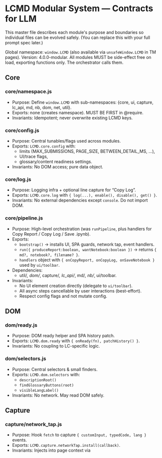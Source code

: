 # LCMD Modular System — Contracts for LLM

This master file describes each module's purpose and boundaries so individual files can be evolved safely.
(You can replace this with your full prompt spec later.)

Global namespace: `window.LCMD` (also available via `unsafeWindow.LCMD` in TM pages).
Version: 4.0.0-modular. All modules MUST be side-effect free on load, exporting functions only. The orchestrator calls them.

## Core

### core/namespace.js
- Purpose: Define `window.LCMD` with sub-namespaces: {core, ui, capture, lc_api, md, nb, dom, net, util}.
- Exports: none (creates namespace). MUST BE FIRST in @require.
- Invariants: Idempotent; never overwrite existing LCMD keys.

### core/config.js
- Purpose: Central tunables/flags used across modules.
- Exports: `LCMD.core.config` with:
  - limits (MAX_SUBMISSIONS, PAGE_SIZE, BETWEEN_DETAIL_MS, …),
  - UI/trace flags,
  - glossary/content readiness settings.
- Invariants: No DOM access; pure data object.

### core/log.js
- Purpose: Logging infra + optional line capture for “Copy Log”.
- Exports: `LCMD.core.log` with `{ log(...), enable(), disable(), get() }`.
- Invariants: No external dependencies except `console`. Do not import DOM.

### core/pipeline.js
- Purpose: High-level orchestration (was `runPipeline`, plus handlers for Copy Report / Copy Log / Save .ipynb).
- Exports:
  - `bootstrap()` → installs UI, SPA guards, network tap, event handlers.
  - `run({ produceReport:boolean, wantNotebook:boolean })` → returns `{ md?, notebook?, filename? }`.
  - `handlers` object with `{ onCopyReport, onCopyLog, onSaveNotebook }` used by `ui/toolbar`.
- Dependencies:
  - util/*, dom/*, capture/*, lc_api/*, md/*, nb/*, ui/toolbar.
- Invariants:
  - No UI element creation directly (delegate to `ui/toolbar`).
  - All async steps cancellable by user interactions (best-effort).
  - Respect config flags and not mutate config.

## DOM

### dom/ready.js
- Purpose: DOM ready helper and SPA history patch.
- Exports: `LCMD.dom.ready` with `{ onReady(fn), patchHistory() }`.
- Invariants: No coupling to LC-specific logic.

### dom/selectors.js
- Purpose: Central selectors & small finders.
- Exports: `LCMD.dom.selectors` with:
  - `descriptionRoot()`
  - `findGlossaryButtons(root)`
  - `visibleLangLabel()`
- Invariants: No network. May read DOM safely.

## Capture

### capture/network_tap.js
- Purpose: Hook `fetch` to capture `{ customInput, typedCode, lang }` events.
- Exports: `LCMD.capture.networkTap.install(callback)`.
- Invariants: Injects into page context via <script> tag. Emits `lc-input-v2`.

### capture/monaco_top.js
- Purpose: Top window monaco dump: request/response via custom events.
- Exports: `LCMD.capture.monacoTop.install()` and `LCMD.capture.monacoTop.request(timeoutMs): Promise<{code, langId, __info}>`.
- Invariants: No cross-frame access.

### capture/monaco_frames.js
- Purpose: Inject monaco dump helper into same-origin iframes; collect first non-empty code.
- Exports: `LCMD.capture.monacoFrames.request(timeoutPerMs): Promise<{code, langId, __info}>`.
- Invariants: Same-origin check. Safe failure on exceptions.

### capture/storage_scan.js
- Purpose: Heuristic scan of localStorage for plausible code for the current slug.
- Exports: `LCMD.capture.storageScan.scan(slug, questionMeta): { ok, code, meta }`.
- Invariants: No network. Never throws.

## LeetCode API

### lc_api/graphql.js
- Purpose: GraphQL plumbing with retries & variants.
- Exports:
  - `gql.call(query, vars): Promise<any>`
  - `gql.fetchQuestion(slug)`
  - `gql.fetchHints(slug)`
  - `gql.fetchSubmissions(slug, {limit, pageSize})`
  - `gql.fetchSubmissionDetails(id)`
- Invariants: Always resolves/rejects with useful Error messages. Never returns partial invalid structures.

### lc_api/rest_check.js
- Purpose: REST fallback `/submissions/detail/{id}/check/`.
- Exports: `restCheck.fetch(id, {tries}): Promise<{ runtimeBeats?, memoryBeats?, runtimeStr?, memoryStr?, runtimeMs?, memoryMB? }>`
- Invariants: Exponential backoff inside `tries`.

## Markdown

### md/html_to_md.js
- Purpose: Robust HTML→Markdown with inline image embedding via `net/images`.
- Exports: `htmlToMd.convert(html, { inlineImages, pairs? }): Promise<{ md, imgStats, footnotes }>`
- Invariants: No UI. Deterministic output for same HTML/config.

### md/glossary_markdown.js
- Purpose: Build glossary anchors/labels and inject refs into description.
- Exports:
  - `glossary.captureFromLive(root, cfg): Promise<Array<{term,label,md,method,mdLen}>>`
  - `glossary.injectAnchors(descMd, pairs): string`
- Invariants: Tolerates no glossary present.

### md/report_build.js
- Purpose: Assemble final Markdown report from pieces.
- Exports: `report.build(params): string`
- Params include: header MD, description MD, hints, testcases, submissions table, code blocks sections.

## Notebook

### nb/cells.js
- Purpose: Cell factories (mdCell, pyCell), harness & reference cell builders.
- Exports: `cells.{ mdCell, pyCell, harness(varNames, uniqCases), reference(subRows, detailsMap), monacoCell(editor), storageCell(scan) }`

### nb/notebook_build.js
- Purpose: Assemble final ipynb object + filename.
- Exports: `nb.build(params): { notebook, filename }`

## UI

### ui/toolbar.js
- Purpose: Render floating buttons, toast, capture badge; wire up to pipeline handlers.
- Exports: `toolbar.ensure({ onCopyReport, onCopyLog, onSaveNotebook })` and `toolbar.updateCaptureBadge(state)`
- Invariants: Self-heal via MutationObserver. No heavy logic; delegates.

### ui/popup_glossary.js
- Purpose: Low-level popup open/close/wait; uses config thresholds.
- Exports: `popup.{ waitContentReady, nearestOpen, clickOpenAndGetHTML }`

## Net

### net/gm_xhr.js
- Purpose: GM_xmlhttpRequest wrappers and arrayBuffer→base64.
- Exports: `gmxhr.{ available(), request(opts), ab2b64(arrayBuffer) }`

### net/images.js
- Purpose: `fetchImageAsDataURL` with GM_xhr or fetch fallback.
- Exports: `images.fetchAsDataURL(url, timeoutMs): Promise<{ok, dataUrl?, mime?, size?, error?}>`

## Util

### util/string.js
- Exports: `nonEmpty, clip, sanitizeCodeForMarkdown, commentOutsideFences, j`
### util/parse.js
- Exports: `parseRuntimeMs, parseMemoryMB, coerceNum`
### util/time.js
- Exports: `toLocalStringFromEpochSec`
### util/url.js
- Exports: `getCookie, makeAbsoluteUrl`
### util/guards.js
- Exports: `singleInstall(key:string): boolean`, `isSameOriginFrame(iframeEl)`, `listSameOriginFrames(): Array<{el,win,doc}>`

## Orchestration Sequence (reference)

1. `dom.ready.patchHistory()`, `dom.ready.onReady(...)`
2. `ui.toolbar.ensure(...)`
3. `capture.networkTap.install(onCapture)`
4. Begin `pipeline.run({ produceReport|wantNotebook })` when buttons pressed:
   - parallel: `lc_api.graphql.fetchQuestion`, `.fetchSubmissions`, `.fetchHints`
   - glossary capture first (`ui.popup_glossary`), reuse in MD
   - monaco dump (`capture.monaco_top` then frames), storage scan heuristics
   - details per submission (GraphQL + REST fallback)
   - assemble MD (md/html_to_md + md/report_build) and/or NB (nb/notebook_build)
5. Clipboard or file save (GM APIs if available; fallback to data: URL → anchor).

### Change Hazards (do NOT break)
- Public function names & return shapes above.
- Namespace path stability (e.g., `LCMD.capture.networkTap.install`).
- Long-running UI actions must remain responsive (no blocking loops).
